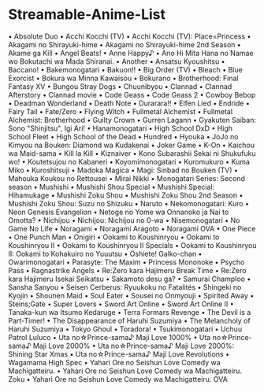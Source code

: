 # Streamable-Anime-List

• Absolute Duo
• Acchi Kocchi (TV)
• Acchi Kocchi (TV): Place=Princess
• Akagami no Shirayuki-hime
• Akagami no Shirayuki-hime 2nd Season
• Akame ga Kill
• Angel Beats!
• Anne Happy♪
• Ano Hi Mita Hana no Namae wo Bokutachi wa Mada Shiranai.
• Another
• Ansatsu Kyoushitsu
• Baccano!
• Bakemonogatari
• Bakuon!!
• Big Order (TV)
• Bleach
• Blue Exorcist
• Bokura wa Minna Kawaisou
• Bokurano
• Brotherhood: Final Fantasy XV
• Bungou Stray Dogs
• Chuunibyou
• Clannad
• Clannad Afterstory
• Clannad movie
• Code Geass
• Code Geass 2
• Cowboy Bebop
• Deadman Wonderland
• Death Note
• Durarara!!
• Elfen Lied
• Endride
• Fairy Tail
• Fate/Zero
• Flying Witch
• Fullmetal Alchemist
• Fullmetal Alchemist: Brotherhood
• Guilty Crown
• Gurren Lagann
• Gyakuten Saiban: Sono "Shinjitsu", Igi Ari!
• Hanamonogatari
• High School DxD
• High School Fleet
• High School of the Dead
• Hundred
• Hyouka
• JoJo no Kimyou na Bouken: Diamond wa Kudakenai
• Joker Game
• K-On
• Kaichou wa Maid-sama
• Kill la Kill
• Kiznaiver
• Kono Subarashii Sekai ni Shukufuku wo!
• Koutetsujou no Kabaneri
• Koyomimonogatari
• Kuromukuro
• Kuma Miko
• Kuroshitsuji
• Madoka Magica
• Magi: Sinbad no Bouken (TV)
• Mahouka Koukou no Rettousei
• Mirai Nikki
• Monogatari Series: Second season
• Mushishi
• Mushishi Shou Special
• Mushishi Special: Hihamukage
• Mushishi Zoku Shou
• Mushishi Zoku Shou 2nd Season
• Mushishi Zoku Shou: Suzu no Shizuku
• Naruto
• Nekomonogatari: Kuro
• Neon Genesis Evangelion
• Netoge no Yome wa Onnanoko ja Nai to Omotta?
• Nichijou
• Nichijou: Nichijou no 0-wa
• Nisemonogatari
• No Game No Life
• Noragami
• Noragami Aragoto
• Noragami OVA
• One Piece
• One Punch Man
• Onigiri
• Ookami to Koushinryou
• Ookami to Koushinryou II
• Ookami to Koushinryou II Specials
• Ookami to Koushinryou II: Ookami to Kohakuiro no Yuuutsu
• Oshiete! Galko-chan
• Owarimonogatari
• Parasyte: The Maxim
• Princess Mononoke
• Psycho Pass
• Ragnastrike Angels
• Re:Zero kara Hajimeru Break Time
• Re:Zero kara Hajimeru Isekai Seikatsu
• Sakamoto desu ga?
• Samurai Champloo
• Sansha Sanyou
• Seisen Cerberus: Ryuukoku no Fatalités
• Shingeki no Kyojin
• Shounen Maid
• Soul Eater
• Sousei no Onmyouji
• Spirited Away
• Steins;Gate
• Super Lovers
• Sword Art Online
• Sword Art Online II
• Tanaka-kun wa Itsumo Kedaruge
• Terra Formars Revenge
• The Devil is a Part-Timer!
• The Disappearance of Haruhi Suzumiya
• The Melancholy of Haruhi Suzumiya
• Tokyo Ghoul
• Toradora!
• Tsukimonogatari
• Uchuu Patrol Luluco
• Uta no☆Prince-sama♪ Maji Love 1000%
• Uta no☆Prince-sama♪ Maji Love 2000%
• Uta no☆Prince-sama♪ Maji Love 2000%: Shining Star Xmas
• Uta no☆Prince-sama♪ Maji Love Revolutions
• Wagamama High Spec
• Yahari Ore no Seishun Love Comedy wa Machigatteiru.
• Yahari Ore no Seishun Love Comedy wa Machigatteiru. Zoku
• Yahari Ore no Seishun Love Comedy wa Machigatteiru. OVA

